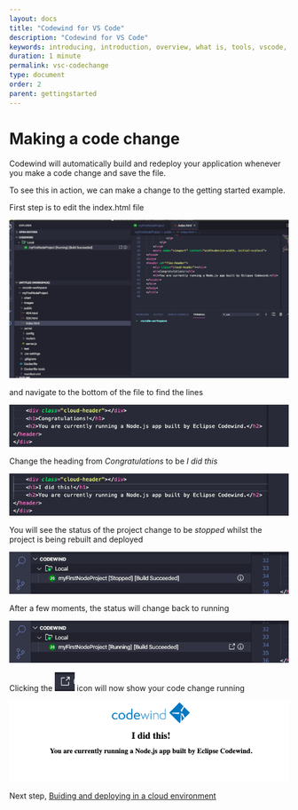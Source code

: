 ```yaml
---
layout: docs
title: "Codewind for VS Code"
description: "Codewind for VS Code"
keywords: introducing, introduction, overview, what is, tools, vscode, visual, studio, code, java, microprofile, spring, node, nodejs, node.js, javascript, Codewind for VS Code, tools, view, debug, integrate, open a shell session, toggle auto build, manually build, scope VS Code workspace, disable, enable, delete
duration: 1 minute
permalink: vsc-codechange
type: document
order: 2
parent: gettingstarted
---
```

# Making a code change

Codewind will automatically build and redeploy your application whenever you make a code change and save the file.

To see this in action, we can make a change to the getting started example.

First step is to edit the index.html file

![](../images/vsc-codechange.png)

and navigate to the bottom of the file to find the lines

![](../images/vsc-codeline.png)

Change the heading from *Congratulations* to be *I did this* 

![](../images/vsc-ididthis.png)

You will see the status of the project change to be *stopped* whilst the project is being rebuilt and deployed

![](../images/vsc-buildstopped.png)

After a few moments, the status will change back to running

![](../images/vsc-buildrunning.png)

Clicking the
![](../images/launchicon.png)
icon will now show your code change running

![](../images/vsc-screenchanged.png)

Next step, 
<a class="cw-gettingstarted-card-link" href="remote-overview.md">Buiding and deploying in a cloud environment</a>